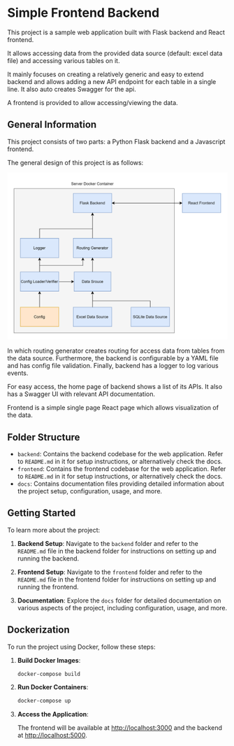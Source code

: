 # Simple Frontend Backend

This project is a sample web application built with Flask backend and React frontend.

It allows accessing data from the provided data source (default: excel data file) and accessing various tables on it.

It mainly focuses on creating a relatively generic and easy to extend backend and allows adding a new API endpoint for
each table in a single line. It also auto creates Swagger for the api.

A frontend is provided to allow accessing/viewing the data.

## General Information

This project consists of two parts: a Python Flask backend and a Javascript frontend.

The general design of this project is as follows:

![project_structure_diagram](../project_structure.svg)

In which routing generator creates routing for access data from tables from the data source. Furthermore, the backend is
configurable by a YAML file and has config file validation. Finally, backend has a logger to log various events.

For easy access, the home page of backend shows a list of its APIs. It also has a Swagger UI with relevant API
documentation.

Frontend is a simple single page React page which allows visualization of the data.

## Folder Structure

- `backend`: Contains the backend codebase for the web application. Refer
  to `README.md` in it for setup instructions, or alternatively check the docs.
- `frontend`: Contains the frontend codebase for the web application. Refer
  to `README.md` in it for setup instructions, or alternatively check the docs.
- `docs`: Contains documentation files providing detailed information about the project setup, configuration, usage, and
  more.

## Getting Started

To learn more about the project:

1. **Backend Setup**: Navigate to the `backend` folder and refer to the `README.md` file in the
   backend folder for instructions on setting up and running the backend.

2. **Frontend Setup**: Navigate to the `frontend` folder and refer to the `README.md` file in
   the frontend folder for instructions on setting up and running the frontend.

3. **Documentation**: Explore the `docs` folder for detailed documentation on various aspects of the project, including
   configuration, usage, and more.

## Dockerization

To run the project using Docker, follow these steps:

1. **Build Docker Images**:

    ```bash
    docker-compose build
    ```

2. **Run Docker Containers**:

    ```bash
    docker-compose up
    ```

3. **Access the Application**:

   The frontend will be available at [http://localhost:3000](http://localhost:3000) and the backend
   at [http://localhost:5000](http://localhost:5000).
